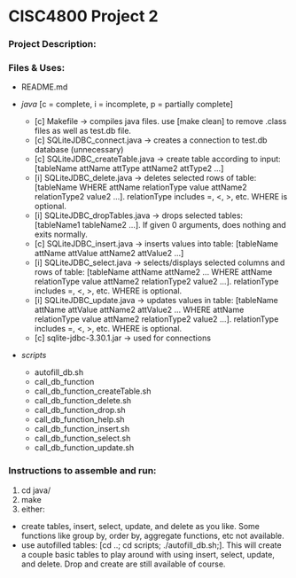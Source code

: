 # CISC4800 Project 2  

### Project Description:  



### Files & Uses:  

- README.md  

- *java* [c = complete, i = incomplete, p = partially complete]
  - [c] Makefile -> compiles java files. use [make clean] to remove .class files as well as test.db file.
  - [c] SQLiteJDBC_connect.java -> creates a connection to test.db database (unnecessary)  
  - [c] SQLiteJDBC_createTable.java -> create table according to input: [tableName attName attType attName2 attType2 ...]  
  - [i] SQLiteJDBC_delete.java -> deletes selected rows of table: [tableName WHERE attName relationType value attName2 relationType2 value2 ...]. relationType includes =, <, >, etc. WHERE is optional.  
  - [i] SQLiteJDBC_dropTables.java -> drops selected tables: [tableName1 tableName2 ...]. If given 0 arguments, does nothing and exits normally.
  - [c] SQLiteJDBC_insert.java  -> inserts values into table: [tableName attName attValue attName2 attValue2 ...]  
  - [i] SQLiteJDBC_select.java -> selects/displays selected columns and rows of table: [tableName attName attName2 ... WHERE attName relationType value attName2 relationType2 value2 ...]. relationType includes =, <, >, etc. WHERE is optional.  
  - [i] SQLiteJDBC_update.java -> updates values in table: [tableName attName attValue attName2 attValue2 ... WHERE attName relationType value attName2 relationType2 value2 ...]. relationType includes =, <, >, etc. WHERE is optional.
  - [c] sqlite-jdbc-3.30.1.jar -> used for connections

- *scripts*  
  - autofill_db.sh
  - call_db_function
  - call_db_function_createTable.sh    
  - call_db_function_delete.sh  
  - call_db_function_drop.sh   
  - call_db_function_help.sh  
  - call_db_function_insert.sh  
  - call_db_function_select.sh  
  - call_db_function_update.sh  

### Instructions to assemble and run:  
1. cd java/
2. make
3. either:
  - create tables, insert, select, update, and delete as you like. Some functions like group by, order by, aggregate functions, etc not available.  
  - use autofilled tables: [cd ..; cd scripts; ./autofill_db.sh;]. This will create a couple basic tables to play around with using insert, select, update, and delete. Drop and create are still available of course. 
